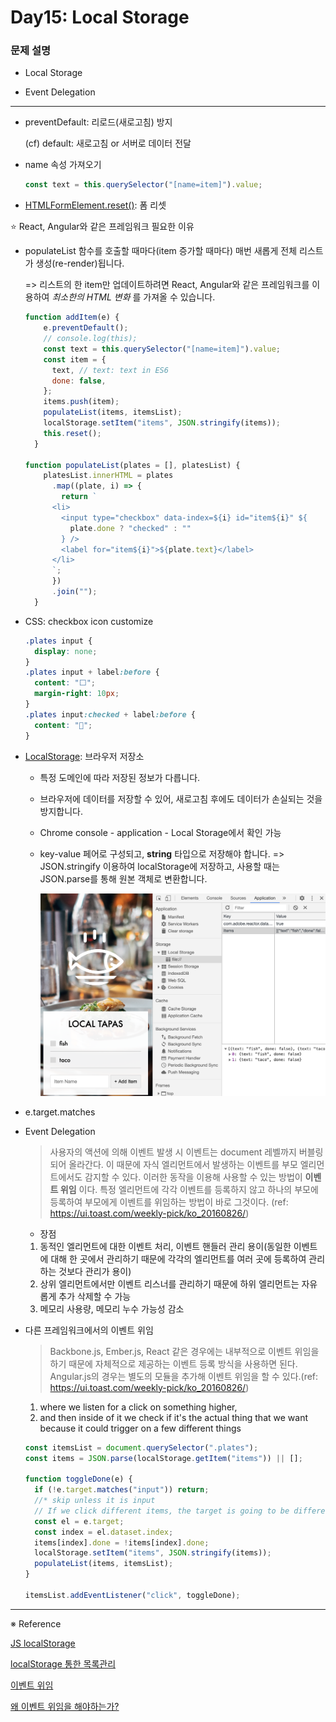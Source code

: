 # Day15: Local Storage

### 문제 설명

- Local Storage

- Event Delegation

---

- preventDefault: 리로드(새로고침) 방지

  (cf) default: 새로고침 or 서버로 데이터 전달

- name 속성 가져오기

  ```javascript
  const text = this.querySelector("[name=item]").value;
  ```

- [HTMLFormElement.reset()](https://developer.mozilla.org/ko/docs/Web/API/HTMLFormElement/reset): 폼 리셋

⭐️ React, Angular와 같은 프레임워크 필요한 이유

- populateList 함수를 호출할 때마다(item 증가할 때마다) 매번 새롭게 전체 리스트가 생성(re-render)됩니다.

  => 리스트의 한 item만 업데이트하려면 React, Angular와 같은 프레임워크를 이용하여 _최소한의 HTML 변화_ 를 가져올 수 있습니다.


    ```javascript
    function addItem(e) {
        e.preventDefault();
        // console.log(this);
        const text = this.querySelector("[name=item]").value;
        const item = {
          text, // text: text in ES6
          done: false,
        };
        items.push(item);
        populateList(items, itemsList);
        localStorage.setItem("items", JSON.stringify(items));
        this.reset();
      }

    function populateList(plates = [], platesList) {
        platesList.innerHTML = plates
          .map((plate, i) => {
            return `
          <li>
            <input type="checkbox" data-index=${i} id="item${i}" ${
              plate.done ? "checked" : ""
            } />
            <label for="item${i}">${plate.text}</label>
          </li>
          `;
          })
          .join("");
      }
    ```

- CSS: checkbox icon customize

  ```css
  .plates input {
    display: none;
  }
  .plates input + label:before {
    content: "⬜️";
    margin-right: 10px;
  }
  .plates input:checked + label:before {
    content: "🌮";
  }
  ```

- [LocalStorage](https://developer.mozilla.org/ko/docs/Web/API/Window/localStorage): 브라우저 저장소

  - 특정 도메인에 따라 저장된 정보가 다릅니다.
  - 브라우저에 데이터를 저장할 수 있어, 새로고침 후에도 데이터가 손실되는 것을 방지합니다.

  - Chrome console - application - Local Storage에서 확인 가능
  - key-value 페어로 구성되고, **string** 타입으로 저장해야 합니다.
    => JSON.stringify 이용하여 localStorage에 저장하고, 사용할 때는 JSON.parse를 통해 원본 객체로 변환합니다.

    ![LocalStorage](./localStorage.png)

- e.target.matches

- Event Delegation

  > 사용자의 액션에 의해 이벤트 발생 시 이벤트는 document 레벨까지 버블링 되어 올라간다. 이 때문에 자식 엘리먼트에서 발생하는 이벤트를 부모 엘리먼트에서도 감지할 수 있다. 이러한 동작을 이용해 사용할 수 있는 방법이 **이벤트 위임** 이다. 특정 엘리먼트에 각각 이벤트를 등록하지 않고 하나의 부모에 등록하여 부모에게 이벤트를 위임하는 방법이 바로 그것이다. (ref: https://ui.toast.com/weekly-pick/ko_20160826/)

  - 장점

  1. 동적인 엘리먼트에 대한 이벤트 처리, 이벤트 핸들러 관리 용이(동일한 이벤트에 대해 한 곳에서 관리하기 때문에 각각의 엘리먼트를 여러 곳에 등록하여 관리하는 것보다 관리가 용이)
  2. 상위 엘리먼트에서만 이벤트 리스너를 관리하기 때문에 하위 엘리먼트는 자유롭게 추가 삭제할 수 가능
  3. 메모리 사용량, 메모리 누수 가능성 감소

- 다른 프레임워크에서의 이벤트 위임

  > Backbone.js, Ember.js, React 같은 경우에는 내부적으로 이벤트 위임을 하기 때문에 자체적으로 제공하는 이벤트 등록 방식을 사용하면 된다. Angular.js의 경우는 별도의 모듈을 추가해 이벤트 위임을 할 수 있다.(ref: https://ui.toast.com/weekly-pick/ko_20160826/)

  1. where we listen for a click on something higher,
  2. and then inside of it we check if it's the actual thing that we want because it could trigger on a few different things

  ```javascript
  const itemsList = document.querySelector(".plates");
  const items = JSON.parse(localStorage.getItem("items")) || [];

  function toggleDone(e) {
    if (!e.target.matches("input")) return;
    //* skip unless it is input
    // If we click different items, the target is going to be different(items, checkbox, <li> ...etc)
    const el = e.target;
    const index = el.dataset.index;
    items[index].done = !items[index].done;
    localStorage.setItem("items", JSON.stringify(items));
    populateList(items, itemsList);
  }

  itemsList.addEventListener("click", toggleDone);
  ```

---

※ Reference

[JS localStorage](https://www.tiny.cloud/blog/javascript-localstorage/)

[localStorage 통한 목록관리](https://medium.com/@benjaminwoojang/localstorage%EB%A5%BC-%ED%99%9C%EC%9A%A9%ED%95%9C-%EB%AA%A9%EB%A1%9D-%EA%B4%80%EB%A6%AC-ed7c7aa9970b)

[이벤트 위임](https://ko.javascript.info/event-delegation)

[왜 이벤트 위임을 해야하는가?](https://ui.toast.com/weekly-pick/ko_20160826/)
